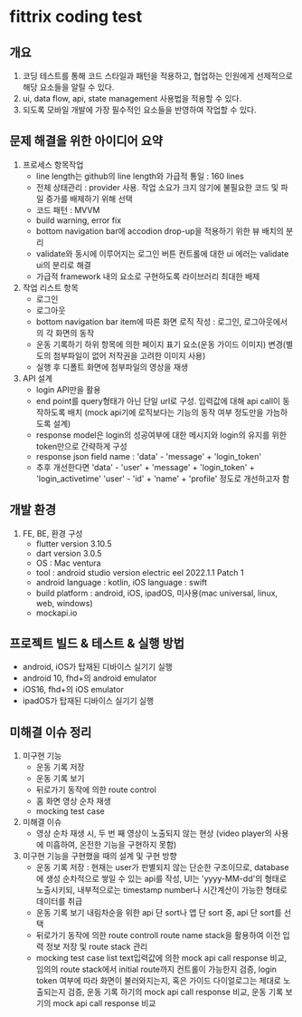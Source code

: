 # fittrix coding test

## 개요
1. 코딩 테스트를 통해 코드 스타일과 패턴을 적용하고, 협업하는 인원에게 선제적으로 해당 요소들을 알릴 수 있다.
2. ui, data flow, api, state management 사용법을 적용할 수 있다.
3. 되도록 모바일 개발에 가장 필수적인 요소들을 반영하여 작업할 수 있다.

## 문제 해결을 위한 아이디어 요약
1. 프로세스 항목작업
   - line length는 github의 line length와 가급적 통일 : 160 lines
   - 전체 상태관리 : provider 사용. 작업 소요가 크지 않기에 불필요한 코드 및 파일 증가를 배제하기 위해 선택
   - 코드 패턴 : MVVM
   - build warning, error fix
   - bottom navigation bar에 accodion drop-up을 적용하기 위한 뷰 배치의 분리
   - validate와 동시에 이루어지는 로그인 버튼 컨트롤에 대한 ui 에러는 validate ui의 분리로 해결
   - 가급적 framework 내의 요소로 구현하도록 라이브러리 최대한 배제
2. 작업 리스트 항목
   - 로그인
   - 로그아웃
   - bottom navigation bar item에 따른 화면 로직 작성
     : 로그인, 로그아웃에서의 각 화면의 동작
   - 운동 기록하기 하위 항목에 의한 페이지 표기 요소(운동 가이드 이미지) 변경(별도의 첨부파일이 없어 저작권을 고려한 이미지 사용)
   - 실행 후 디폴트 화면에 첨부파일의 영상을 재생
3. API 설계
   - login API만을 활용
   - end point를 query형태가 아닌 단일 url로 구성. 입력값에 대해 api call이 동작하도록 배치
     (mock api기에 로직보다는 기능의 동작 여부 정도만을 가늠하도록 설계)
   - response model은 login의 성공여부에 대한 메시지와 login의 유지를 위한 token만으로 간략하게 구성
   - response json field name : 'data' - 'message' + 'login_token'
   - 추후 개선한다면 'data' - 'user' + 'message' + 'login_token' + 'login_activetime'
                  'user' - 'id' + 'name' + 'profile' 정도로 개선하고자 함

## 개발 환경
1. FE, BE, 환경 구성
   - flutter version 3.10.5 
   - dart version 3.0.5 
   - OS : Mac ventura 
   - tool : android studio version electric eel 2022.1.1 Patch 1
   - android language : kotlin, iOS language : swift
   - build platform : android, iOS, ipadOS, 미사용(mac universal, linux, web, windows)
   - mockapi.io

## 프로젝트 빌드 & 테스트 & 실행 방법
   - android, iOS가 탑재된 디바이스 실기기 실행
   - android 10, fhd+의 android emulator
   - iOS16, fhd+의 iOS emulator
   - ipadOS가 탑재된 디바이스 실기기 실행

## 미해결 이슈 정리
1. 미구현 기능
   - 운동 기록 저장
   - 운동 기록 보기
   - 뒤로가기 동작에 의한 route control
   - 홈 화면 영상 순차 재생
   - mocking test case
2. 미해결 이슈
   - 영상 순차 재생 시, 두 번 째 영상이 노출되지 않는 현상
     (video player의 사용에 미흡하여, 온전한 기능을 구현하지 못함)
3. 미구현 기능을 구현했을 때의 설계 및 구현 방향
   - 운동 기록 저장 :
     현재는 user가 판별되지 않는 단순한 구조이므로, database에 생성 순차적으로 쌓일 수 있는 api를 작성,
     UI는 'yyyy-MM-dd'의 형태로 노출시키되, 내부적으로는 timestamp number나 시간계산이 가능한 형태로 데이터를 취급
   - 운동 기록 보기
     내림차순을 위한 api 단 sort나 앱 단 sort 중, api 단 sort를 선택
   - 뒤로가기 동작에 의한 route controll
     route name stack을 활용하여 이전 입력 정보 저장 및 route stack 관리
   - mocking test case list
     text입력값에 의한 mock api call response 비교,
     임의의 route stack에서 initial route까지 컨트롤이 가능한지 검증,
     login token 여부에 따라 화면이 불러와지는지, 혹은 가이드 다이얼로그는 제대로 노출되는지 검증,
     운동 기록 하기의 mock api call response 비교,
     운동 기록 보기의 mock api call response 비교
     